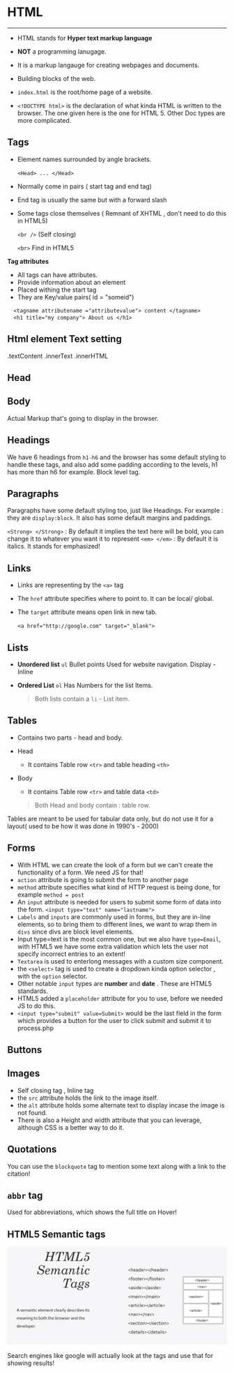 # HTML
----
* HTML stands for **Hyper text markup language**
* **NOT** a programming lanugage.
* It is a markup langauge for creating webpages and documents.
* Building blocks of the web.
* `index.html` is the root/home page of a website.

* `<!DOCTYPE html>` is the declaration of what kinda HTML is written to the browser. The one given here is the one for HTML 5.
  Other Doc types are more complicated.
## Tags
* Element names surrounded by angle brackets. 
  
  `<Head> ... </Head>`
* Normally come in pairs ( start tag and end tag)
* End tag is usually the same but with a forward slash
* Some tags close themselves ( Remnant of XHTML , don't need to do this in HTML5)
  
  `<br />` (Self closing)

  `<br>` Find in HTML5

**Tag attributes**
* All tags can have attributes.
* Provide information about an element
* Placed withing the start tag
* They are Key/value pairs( id = "someid")

```
  <tagname attributename ="attributevalue"> content </tagname>
  <h1 title="my company"> About us </h1>
```
## Html element Text setting 

.textContent 
.innerText
.innerHTML 

## Head 

## Body 

Actual Markup that's going to display in the browser.

## Headings 

We have 6 headings from `h1-h6` and the browser has some default styling to handle these tags, and also add some padding according to the levels, h1 has more than h6 for example. Block level tag.

## Paragraphs

Paragraphs have some default styling too, just like Headings. 
For example : they are `display:block`. It also has some default margins and paddings.

  `<Strong> </Strong>` : By default it implies the text here will be bold, you can change it to whatever you want it to represent
  `<em> </em>` : By default it is italics. It stands for emphasized!

## Links
  - Links are representing by the `<a>` tag
  - The `href` attribute specifies where to point to. It can be local/ global.
  - The `target` attribute means open link in new tab.
  
    `<a href="http://google.com" target="_blank">` 

## Lists
 - **Unordered list** `ul`
    Bullet points
    Used for website navigation. 
    Display - Inline
 - **Ordered List** `ol` 
    Has Numbers for the list Items.

    >Both lists contain a `li` - List item.

## Tables
 * Contains two parts - head and body.
 * Head 
    * It contains Table row `<tr>` and table heading `<th>`
 * Body
    * It contains Table row `<tr>` and table data `<td>`
   
   >Both Head and body contain <tr> : table row.
 
 Tables are meant to be used for tabular data only, but do not use it for a layout( used to be how it was done in 1990's - 2000)

 ## Forms

 * With HTML we can create the look of a form but we can't create the functionality of a form. We need JS for that!
 * `action` attribute is going to submit the form to another page
 * `method` attribute specifies what kind of HTTP request is being done, for example `method = post`
 * An `input` attribute is needed for users to submit some form of data into the form.
    `<input type="text" name="lastname">`
 * `Labels` and `inputs` are commonly used in forms, but they are in-line elements, so to bring them to different lines, we want to wrap them in `divs` since divs are block level elements.
 * Input type=text is the most common one, but we also have `type=Email`, with HTML5 we have some extra validation which lets the user not specify incorrect entries to an extent!
 * `Textarea` is used to enterlong messages with a custom size component.
 * the `<select>` tag is used to create a dropdown kinda option selector , with the `option` selector.
 * Other notable `input` types are **number** and **date** . These are HTML5 standards.
 * HTML5 added a `placeholder` attribute for you to use, before we needed JS to do this.
 * `<input type="submit" value=Submit>` would be the last field in the form which provides a button for the user to click submit and submit it to process.php

 ## Buttons 

 ## Images
   * Self closing tag , Inline tag
   * the `src` attribute holds the link to the image itself.
   * the `alt` attribute holds some alternate text to display incase the image is not found.
   * There is also a Height and width attribute that you can leverage, although CSS is a better way to do it.
  
 ## Quotations
   You can use the `blockquote` tag to mention some text along with a link to the citation!

## `abbr` tag
   Used for abbreviations, which shows the full title on Hover!

## HTML5 Semantic tags
   ![semantic](../Misc/Resources/semantic.png)

   Search engines like google will actually look at the tags and use that for showing results!